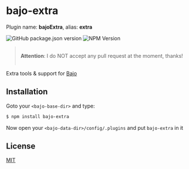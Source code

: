 # bajo-extra

Plugin name: **bajoExtra**, alias: **extra**

![GitHub package.json version](https://img.shields.io/github/package-json/v/ardhi/bajo-extra) ![NPM Version](https://img.shields.io/npm/v/bajo-extra)

> <br />**Attention**: I do NOT accept any pull request at the moment, thanks!<br /><br />

Extra tools & support for [Bajo](https://github.com/ardhi/bajo)

## Installation

Goto your ```<bajo-base-dir>``` and type:

```bash
$ npm install bajo-extra
```

Now open your ```<bajo-data-dir>/config/.plugins``` and put ```bajo-extra``` in it

## License

[MIT](LICENSE)
